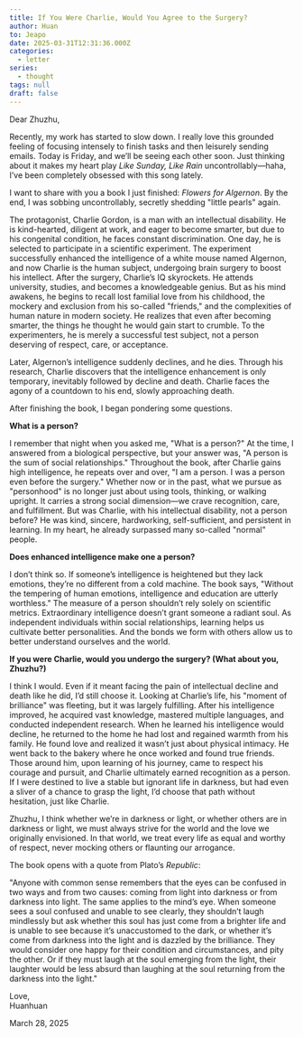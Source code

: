 ```yaml
---
title: If You Were Charlie, Would You Agree to the Surgery?
author: Huan
to: Jeapo
date: 2025-03-31T12:31:36.000Z
categories:
  - letter
series:
  - thought
tags: null
draft: false
---
```


Dear Zhuzhu,

Recently, my work has started to slow down. I really love this grounded feeling of focusing intensely to finish tasks and then leisurely sending emails. Today is Friday, and we’ll be seeing each other soon. Just thinking about it makes my heart play *Like Sunday, Like Rain* uncontrollably—haha, I’ve been completely obsessed with this song lately.

I want to share with you a book I just finished: *Flowers for Algernon*. By the end, I was sobbing uncontrollably, secretly shedding "little pearls" again.

The protagonist, Charlie Gordon, is a man with an intellectual disability. He is kind-hearted, diligent at work, and eager to become smarter, but due to his congenital condition, he faces constant discrimination. One day, he is selected to participate in a scientific experiment. The experiment successfully enhanced the intelligence of a white mouse named Algernon, and now Charlie is the human subject, undergoing brain surgery to boost his intellect. After the surgery, Charlie’s IQ skyrockets. He attends university, studies, and becomes a knowledgeable genius. But as his mind awakens, he begins to recall lost familial love from his childhood, the mockery and exclusion from his so-called "friends," and the complexities of human nature in modern society. He realizes that even after becoming smarter, the things he thought he would gain start to crumble. To the experimenters, he is merely a successful test subject, not a person deserving of respect, care, or acceptance.

Later, Algernon’s intelligence suddenly declines, and he dies. Through his research, Charlie discovers that the intelligence enhancement is only temporary, inevitably followed by decline and death. Charlie faces the agony of a countdown to his end, slowly approaching death.

After finishing the book, I began pondering some questions.

**What is a person?**

I remember that night when you asked me, "What is a person?" At the time, I answered from a biological perspective, but your answer was, "A person is the sum of social relationships." Throughout the book, after Charlie gains high intelligence, he repeats over and over, "I am a person. I was a person even before the surgery." Whether now or in the past, what we pursue as "personhood" is no longer just about using tools, thinking, or walking upright. It carries a strong social dimension—we crave recognition, care, and fulfillment. But was Charlie, with his intellectual disability, not a person before? He was kind, sincere, hardworking, self-sufficient, and persistent in learning. In my heart, he already surpassed many so-called "normal" people.

**Does enhanced intelligence make one a person?**

I don’t think so. If someone’s intelligence is heightened but they lack emotions, they’re no different from a cold machine. The book says, "Without the tempering of human emotions, intelligence and education are utterly worthless." The measure of a person shouldn’t rely solely on scientific metrics. Extraordinary intelligence doesn’t grant someone a radiant soul. As independent individuals within social relationships, learning helps us cultivate better personalities. And the bonds we form with others allow us to better understand ourselves and the world.

**If you were Charlie, would you undergo the surgery? (What about you, Zhuzhu?)**

I think I would. Even if it meant facing the pain of intellectual decline and death like he did, I’d still choose it. Looking at Charlie’s life, his "moment of brilliance" was fleeting, but it was largely fulfilling. After his intelligence improved, he acquired vast knowledge, mastered multiple languages, and conducted independent research. When he learned his intelligence would decline, he returned to the home he had lost and regained warmth from his family. He found love and realized it wasn’t just about physical intimacy. He went back to the bakery where he once worked and found true friends. Those around him, upon learning of his journey, came to respect his courage and pursuit, and Charlie ultimately earned recognition as a person. If I were destined to live a stable but ignorant life in darkness, but had even a sliver of a chance to grasp the light, I’d choose that path without hesitation, just like Charlie.

Zhuzhu, I think whether we’re in darkness or light, or whether others are in darkness or light, we must always strive for the world and the love we originally envisioned. In that world, we treat every life as equal and worthy of respect, never mocking others or flaunting our arrogance.

The book opens with a quote from Plato’s *Republic*:

"Anyone with common sense remembers that the eyes can be confused in two ways and from two causes: coming from light into darkness or from darkness into light. The same applies to the mind’s eye. When someone sees a soul confused and unable to see clearly, they shouldn’t laugh mindlessly but ask whether this soul has just come from a brighter life and is unable to see because it’s unaccustomed to the dark, or whether it’s come from darkness into the light and is dazzled by the brilliance. They would consider one happy for their condition and circumstances, and pity the other. Or if they must laugh at the soul emerging from the light, their laughter would be less absurd than laughing at the soul returning from the darkness into the light."

Love,  
Huanhuan

March 28, 2025  
